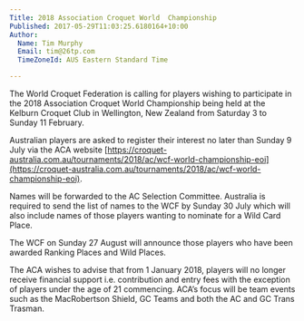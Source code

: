 ```yaml
---
Title: 2018 Association Croquet World  Championship
Published: 2017-05-29T11:03:25.6180164+10:00
Author:
  Name: Tim Murphy
  Email: tim@26tp.com
  TimeZoneId: AUS Eastern Standard Time

---
```

The World Croquet Federation is calling for players wishing to participate in the 2018 Association Croquet World Championship being held at the Kelburn Croquet Club in Wellington, New Zealand from Saturday 3 to Sunday 11 February.

Australian players are asked to register their interest no later than Sunday 9 July via the ACA website [https://croquet-australia.com.au/tournaments/2018/ac/wcf-world-championship-eoi](https://croquet-australia.com.au/tournaments/2018/ac/wcf-world-championship-eoi).

Names will be forwarded to the AC Selection Committee. Australia is required to send the list of names to the WCF by Sunday 30 July which will also include names of those players wanting to nominate for a Wild Card Place.

The WCF on Sunday 27 August will announce those players who have been awarded Ranking Places and Wild Places.

The ACA wishes to advise that from 1 January 2018, players will no longer receive financial support i.e. contribution and entry fees with the exception of players under the age of 21 commencing. ACA’s focus will be team events such as the MacRobertson Shield, GC Teams and both the AC and GC Trans Trasman.